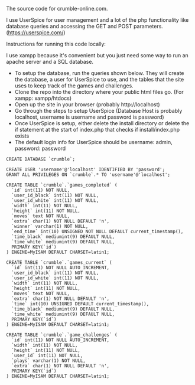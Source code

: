 The source code for crumble-online.com.


I use UserSpice for user management and a lot of the php functionality like database queries and accessing 
the GET and POST parameters. (https://userspice.com/)



Instructions for running this code locally:

I use xampp because it's convenient but you just need some way to run an apache server and a SQL database.

- To setup the database, run the queries shown below. They will create the database, a user for UserSpice
  to use, and the tables that the site uses to keep track of the games and challenges.
- Clone the repo into the directory where your public html files go. (For xampp: xampp/htdocs)
- Open up the site in your browser (probably http://localhost)
- Go through the steps to setup UserSpice (Database Host is probably localhost, username is username and password is password)
- Once UserSpice is setup, either delete the install directory or delete the if statement at the start of index.php that checks if install/index.php exists
- The default login info for UserSpice should be username: admin, password: password

```
CREATE DATABASE `crumble`;

CREATE USER 'username'@'localhost' IDENTIFIED BY 'password';
GRANT ALL PRIVILEGES ON `crumble`.* TO 'username'@'localhost';

CREATE TABLE `crumble`.`games_completed` (
  `id` int(11) NOT NULL,
  `user_id_black` int(11) NOT NULL,
  `user_id_white` int(11) NOT NULL,
  `width` int(11) NOT NULL,
  `height` int(11) NOT NULL,
  `moves` text NOT NULL,
  `extra` char(1) NOT NULL DEFAULT 'n',
  `winner` varchar(1) NOT NULL,
  `end_time` int(10) UNSIGNED NOT NULL DEFAULT current_timestamp(),
  `time_black` mediumint(9) DEFAULT NULL,
  `time_white` mediumint(9) DEFAULT NULL,
  PRIMARY KEY(`id`)
) ENGINE=MyISAM DEFAULT CHARSET=latin1;

CREATE TABLE `crumble`.`games_current` (
  `id` int(11) NOT NULL AUTO_INCREMENT,
  `user_id_black` int(11) NOT NULL,
  `user_id_white` int(11) NOT NULL,
  `width` int(11) NOT NULL,
  `height` int(11) NOT NULL,
  `moves` text NOT NULL,
  `extra` char(1) NOT NULL DEFAULT 'n',
  `time` int(10) UNSIGNED DEFAULT current_timestamp(),
  `time_black` mediumint(9) DEFAULT NULL,
  `time_white` mediumint(9) DEFAULT NULL,
  PRIMARY KEY(`id`)
) ENGINE=MyISAM DEFAULT CHARSET=latin1;

CREATE TABLE `crumble`.`game_challenges` (
  `id` int(11) NOT NULL AUTO_INCREMENT,
  `width` int(11) NOT NULL,
  `height` int(11) NOT NULL,
  `user_id` int(11) NOT NULL,
  `plays` varchar(1) NOT NULL,
  `extra` char(1) NOT NULL DEFAULT 'n',
  PRIMARY KEY(`id`)
) ENGINE=MyISAM DEFAULT CHARSET=latin1;
```


